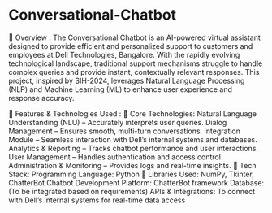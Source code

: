 # Conversational-Chatbot
📌 Overview :
 The Conversational Chatbot is an AI-powered virtual assistant designed to provide efficient and personalized support to customers and employees at Dell Technologies, Bangalore. With the rapidly evolving technological landscape, traditional support mechanisms struggle to handle complex queries and provide instant, contextually relevant responses. This project, inspired by SIH-2024, leverages Natural Language Processing (NLP) and Machine Learning (ML) to enhance user experience and response accuracy.

🚀 Features & Technologies Used : 
🔹 Core Technologies:
Natural Language Understanding (NLU) – Accurately interprets user queries.
Dialog Management – Ensures smooth, multi-turn conversations.
Integration Module – Seamless interaction with Dell’s internal systems and databases.
Analytics & Reporting – Tracks chatbot performance and user interactions.
User Management – Handles authentication and access control.
Administration & Monitoring – Provides logs and real-time insights.
🔹 Tech Stack:
Programming Language: Python 🐍
Libraries Used: NumPy, Tkinter, ChatterBot
Chatbot Development Platform: ChatterBot framework
Database: (To be integrated based on requirements)
APIs & Integrations: To connect with Dell’s internal systems for real-time data access
